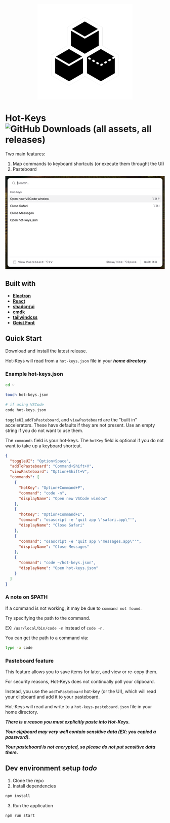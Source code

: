 <div align="center">
    <img src="src/assets/tray-icon.png" alt="Icon" height="300px"/>
</div>

# Hot-Keys ![GitHub Downloads (all assets, all releases)](https://img.shields.io/github/downloads/hayesbarber/hot-keys/total)

Two main features:

1. Map commands to keyboard shortcuts (or execute them throught the UI)
2. Pasteboard

<div align="center">
    <img src="src/assets/ui-image.png" alt="UI"/>
</div>

## Built with

- [**Electron**](https://www.electronjs.org)
- [**React**](https://react.dev)
- [**shadcn/ui**](https://ui.shadcn.com)
- [**cmdk**](https://github.com/pacocoursey/cmdk)
- [**tailwindcss**](https://tailwindcss.com)
- [**Geist Font**](https://github.com/vercel/geist-font/blob/main/LICENSE.txt)

## Quick Start

Download and install the latest release.

Hot-Keys will read from a `hot-keys.json` file in your **_home directory_**.

### Example hot-keys.json

```bash
cd ~
```

```bash
touch hot-keys.json
```

```bash
# if using VSCode
code hot-keys.json
```

`toggleUI`,`addToPasteboard`, and `viewPasteboard` are the "built in" accelerators.
These have defaults if they are not present.
Use an empty string if you do not want to use them.

The `commands` field is your hot-keys. The `hotKey` field is optional if you do not want to take up a keyboard shortcut.

```json
{
  "toggleUI": "Option+Space",
  "addToPasteboard": "Command+Shift+V",
  "viewPasteboard": "Option+Shift+V",
  "commands": [
    {
      "hotKey": "Option+Command+P",
      "command": "code -n",
      "displayName": "Open new VSCode window"
    },
    {
      "hotKey": "Option+Command+I",
      "command": "osascript -e 'quit app \"safari.app\"'",
      "displayName": "Close Safari"
    },
    {
      "command": "osascript -e 'quit app \"messages.app\"'",
      "displayName": "Close Messages"
    },
    {
      "command": "code ~/hot-keys.json",
      "displayName": "Open hot-keys.json"
    }
  ]
}
```

### A note on $PATH

If a command is not working, it may be due to `command not found`.

Try specifying the path to the command.

EX: `/usr/local/bin/code -n` instead of `code -n`.

You can get the path to a command via:

```bash
type -a code
```

### Pasteboard feature

This feature allows you to save items for later, and view or re-copy them.

For security reasons, Hot-Keys does not continually poll your clipboard.

Instead, you use the `addToPasteboard` hot-key (or the UI), which will read your clipboard and add it to your pasteboard.

Hot-Keys will read and write to a `hot-keys-pasteboard.json` file in your home directory.

**_There is a reason you must explicitly paste into Hot-Keys._**

**_Your clipboard may very well contain sensitive data (EX: you copied a password)._**

**_Your pasteboard is not encrypted, so please do not put sensitive data there._**

## Dev environment setup _todo_

1. Clone the repo
2. Install dependencies

```bash
npm install
```

3. Run the application

```bash
npm run start
```
